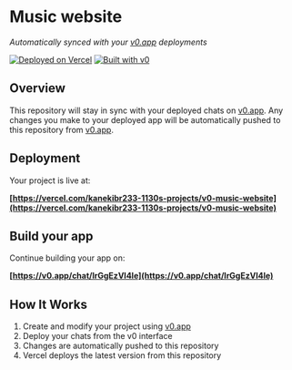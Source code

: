 # Music website

*Automatically synced with your [v0.app](https://v0.app) deployments*

[![Deployed on Vercel](https://img.shields.io/badge/Deployed%20on-Vercel-black?style=for-the-badge&logo=vercel)](https://vercel.com/kanekibr233-1130s-projects/v0-music-website)
[![Built with v0](https://img.shields.io/badge/Built%20with-v0.app-black?style=for-the-badge)](https://v0.app/chat/lrGgEzVl4le)

## Overview

This repository will stay in sync with your deployed chats on [v0.app](https://v0.app).
Any changes you make to your deployed app will be automatically pushed to this repository from [v0.app](https://v0.app).

## Deployment

Your project is live at:

**[https://vercel.com/kanekibr233-1130s-projects/v0-music-website](https://vercel.com/kanekibr233-1130s-projects/v0-music-website)**

## Build your app

Continue building your app on:

**[https://v0.app/chat/lrGgEzVl4le](https://v0.app/chat/lrGgEzVl4le)**

## How It Works

1. Create and modify your project using [v0.app](https://v0.app)
2. Deploy your chats from the v0 interface
3. Changes are automatically pushed to this repository
4. Vercel deploys the latest version from this repository